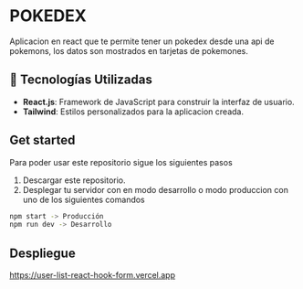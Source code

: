 # POKEDEX

Aplicacion en react que te permite tener un pokedex desde una api de pokemons, los datos son mostrados en tarjetas de pokemones.

## 🚀 Tecnologías Utilizadas

- **React.js**: Framework de JavaScript para construir la interfaz de usuario.
- **Tailwind**: Estilos personalizados para la aplicacion creada.

## Get started

Para poder usar este repositorio sigue los siguientes pasos

1. Descargar este repositorio.
2. Desplegar tu servidor con en modo desarrollo o modo produccion con uno de los siguientes comandos

```bash
npm start -> Producción
npm run dev -> Desarrollo
```

## Despliegue

https://user-list-react-hook-form.vercel.app
